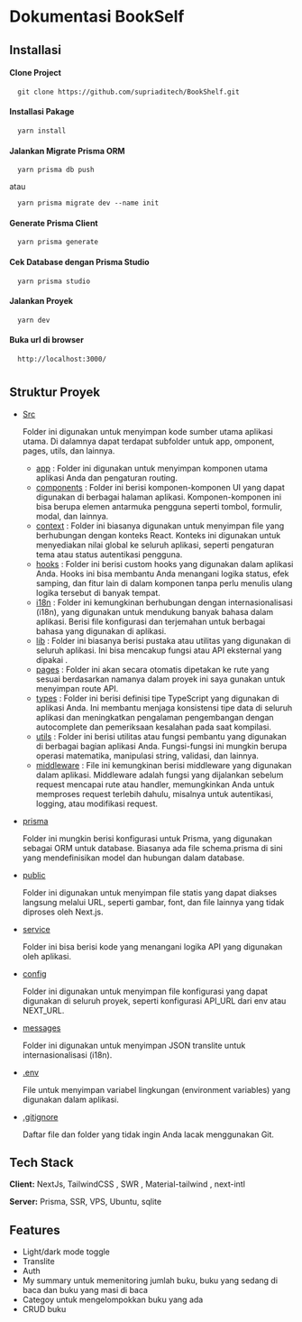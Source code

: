 # Dokumentasi BookSelf
## Installasi

#### Clone Project 

```http
  git clone https://github.com/supriaditech/BookShelf.git
```
#### Installasi Pakage

```
  yarn install
```
#### Jalankan Migrate Prisma ORM 

```http
  yarn prisma db push
```
atau
```http
  yarn prisma migrate dev --name init

```
#### Generate Prisma Client 

```http
  yarn prisma generate
```
#### Cek Database dengan Prisma Studio

```http
  yarn prisma studio
```
#### Jalankan Proyek
```http
  yarn dev
```
#### Buka url di browser
```http
  http://localhost:3000/
```
#





## Struktur Proyek

 - [Src](#)

    Folder ini digunakan untuk menyimpan kode sumber utama     aplikasi utama. Di dalamnya dapat terdapat subfolder untuk app, omponent, pages, utils, dan lainnya.
    
    - [app](#) :
        Folder ini digunakan untuk menyimpan komponen utama aplikasi Anda dan pengaturan routing. 
    - [components](#) :
       Folder ini berisi komponen-komponen UI yang dapat digunakan di berbagai halaman aplikasi. Komponen-komponen ini bisa berupa elemen antarmuka pengguna seperti tombol, formulir, modal, dan lainnya. 
    - [context](#) :
       Folder ini biasanya digunakan untuk menyimpan file yang berhubungan dengan konteks React. Konteks ini digunakan untuk menyediakan nilai global ke seluruh aplikasi, seperti pengaturan tema atau status autentikasi pengguna. 
    - [hooks](#) :
       Folder ini berisi custom hooks yang digunakan dalam aplikasi Anda. Hooks ini bisa membantu Anda menangani logika status, efek samping, dan fitur lain di dalam komponen tanpa perlu menulis ulang logika tersebut di banyak tempat. 
    - [i18n](#) :
       Folder ini kemungkinan berhubungan dengan internasionalisasi (i18n), yang digunakan untuk mendukung banyak bahasa dalam aplikasi. Berisi file konfigurasi dan terjemahan untuk berbagai bahasa yang digunakan di aplikasi.
    - [lib](#) :
      Folder ini biasanya berisi pustaka atau utilitas yang digunakan di seluruh aplikasi. Ini bisa mencakup fungsi atau API eksternal yang dipakai .
    - [pages](#) :
      Folder ini akan secara otomatis dipetakan ke rute yang sesuai berdasarkan namanya dalam proyek ini saya gunakan untuk menyimpan route API.
    - [types](#) :
      Folder ini berisi definisi tipe TypeScript yang digunakan di aplikasi Anda. Ini membantu menjaga konsistensi tipe data di seluruh aplikasi dan meningkatkan pengalaman pengembangan dengan autocomplete dan pemeriksaan kesalahan pada saat kompilasi.
    - [utils](#) :
      Folder ini berisi utilitas atau fungsi pembantu yang digunakan di berbagai bagian aplikasi Anda. Fungsi-fungsi ini mungkin berupa operasi matematika, manipulasi string, validasi, dan lainnya.
    - [middleware](#) :
      File ini kemungkinan berisi middleware yang digunakan dalam aplikasi. Middleware adalah fungsi yang dijalankan sebelum request mencapai rute atau handler, memungkinkan Anda untuk memproses request terlebih dahulu, misalnya untuk autentikasi, logging, atau modifikasi request.

 - [prisma]()

    Folder ini mungkin berisi konfigurasi untuk Prisma, yang digunakan sebagai ORM untuk database. Biasanya ada file schema.prisma di sini yang mendefinisikan model dan hubungan dalam database.

 - [public]()
    
    Folder ini digunakan untuk menyimpan file statis yang dapat diakses langsung melalui URL, seperti gambar, font, dan file lainnya yang tidak diproses oleh Next.js.
 
 - [service]()
    
    Folder ini bisa berisi kode yang menangani logika API yang digunakan oleh aplikasi.
 
 - [config]()
    
    Folder ini digunakan untuk menyimpan file konfigurasi yang dapat digunakan di seluruh proyek, seperti konfigurasi API_URL dari env atau NEXT_URL.

 - [messages]()
    
    Folder ini  digunakan untuk menyimpan JSON translite untuk internasionalisasi (i18n).
 
 - [.env]()
    
    File untuk menyimpan variabel lingkungan (environment variables) yang digunakan dalam aplikasi.

 - [.gitignore]()
    
    Daftar file dan folder yang tidak ingin Anda lacak menggunakan Git.


##
## Tech Stack

**Client:** NextJs, TailwindCSS , SWR , Material-tailwind , next-intl

**Server:** Prisma, SSR, VPS, Ubuntu, sqlite


## Features

- Light/dark mode toggle
- Translite
- Auth
- My summary untuk memenitoring jumlah buku, buku yang sedang di baca dan buku yang masi di baca
- Categoy untuk mengelompokkan buku yang ada
- CRUD buku

